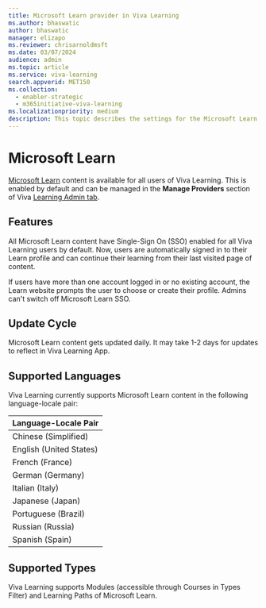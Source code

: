 ```yaml
---
title: Microsoft Learn provider in Viva Learning
ms.author: bhaswatic
author: bhaswatic
manager: elizapo
ms.reviewer: chrisarnoldmsft
ms.date: 03/07/2024
audience: admin
ms.topic: article
ms.service: viva-learning
search.appverid: MET150
ms.collection:
  - enabler-strategic
  - m365initiative-viva-learning
ms.localizationpriority: medium
description: This topic describes the settings for the Microsoft Learn provider.
---
```


# Microsoft Learn

[Microsoft Learn](/teamblog/introducing-ms-learn) content is available for all users of Viva Learning. This is enabled by default and can be managed in the **Manage Providers** section of Viva [Learning Admin tab](https://learning.cloud.microsoft/admin).

## Features

All Microsoft Learn content have Single-Sign On (SSO) enabled for all Viva Learning users by default. Now, users are automatically signed in to their Learn profile and can continue their learning from their last visited page of content.

If users have more than one account logged in or no existing account, the Learn website prompts the user to choose or create their profile. Admins can't switch off Microsoft Learn SSO.

## Update Cycle 

Microsoft Learn content gets updated daily. It may take 1-2 days for updates to reflect in Viva Learning App.

## Supported Languages  

Viva Learning currently supports Microsoft Learn content in the following language-locale pair:

|Language-Locale Pair|
| --- |
|Chinese (Simplified) |
|English (United States)|
|French (France)|
|German (Germany)|
|Italian (Italy)|
|Japanese (Japan)|
|Portuguese (Brazil)|
|Russian (Russia) |
|Spanish (Spain) |

## Supported Types  

Viva Learning supports Modules (accessible through Courses in Types Filter) and Learning Paths of Microsoft Learn.

